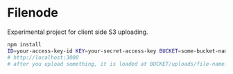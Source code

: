 
# Filenode

Experimental project for client side S3 uploading.

```bash
npm install
ID=your-access-key-id KEY=your-secret-access-key BUCKET=some-bucket-name node server
# http://localhost:3000
# after you upload something, it is loaded at BUCKET/uploads/file-name.jpg
```
